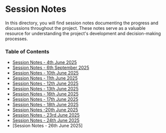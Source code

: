 # Session Notes
In this directory, you will find session notes documenting the progress and discussions throughout the project. These notes serve as a valuable resource for understanding the project's development and decision-making processes.
### Table of Contents
- [Session Notes - 4th June 2025](https://github.com/plochoidysis-ojwege/Industrial-Panel-Design/blob/main/Documentation/Session%20notes/Session%20Notes-04th%20June%202025.md)
- [Session Notes - 6th September 2025](https://github.com/plochoidysis-ojwege/Industrial-Panel-Design/blob/main/Documentation/Session%20notes/Session%20Notes-06th%20June%202025.md)
- [Session Notes - 10th June 2025](https://github.com/plochoidysis-ojwege/Industrial-Panel-Design/blob/main/Documentation/Session%20notes/Session%20Notes-10th%20June%202025.md)
- [Session Notes - 11th June 2025]()
- [Session Notes - 12th June 2025](https://github.com/plochoidysis-ojwege/Industrial-Panel-Design/blob/main/Documentation/Session%20notes/Session%20Notes-12th%20June%202025.md)
- [Session Notes - 13th June 2025](https://github.com/plochoidysis-ojwege/Industrial-Panel-Design/blob/main/Documentation/Session%20notes/Session%20Notes-13th%20June%202025.md)
- [Session Notes - 16th June 2025](https://github.com/plochoidysis-ojwege/Industrial-Panel-Design/blob/main/Documentation/Session%20notes/Session%20Notes-16th%20June%202025.md)
- [Session Notes - 17th June 2025](https://github.com/plochoidysis-ojwege/Industrial-Panel-Design/blob/main/Documentation/Session%20notes/Session%20notes-17th%20June%202025.md)
- [Session Notes - 18th June 2025](https://github.com/plochoidysis-ojwege/Industrial-Panel-Design/blob/main/Documentation/Session%20notes/Session%20Notes-18th%20June%202025.md)
- [Session Notes -20th June 2025](https://github.com/plochoidysis-ojwege/Industrial-Panel-Design/blob/main/Documentation/Session%20notes/Session%20Notes-20th%20June%202025.md)
- [Session Notes - 23rd June 2025](https://github.com/plochoidysis-ojwege/Industrial-Panel-Design/blob/main/Documentation/Session%20notes/Session%20Notes-23rd%20June%202025.md)
- [Session Notes - 24th June 2025](https://github.com/plochoidysis-ojwege/Industrial-Panel-Design/blob/main/Documentation/Session%20notes/Session%20Notes-24th%20June%202025.md)
- [Session Notes - 26th June 2025]

